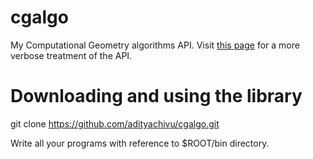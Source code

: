 # cgalgo
My Computational Geometry algorithms API. Visit [this page](https://adityachivu.github.io/blog/2016/06/13/cgalgo-c++) for a more verbose treatment of the API.

# Downloading and using the library
  git clone https://github.com/adityachivu/cgalgo.git
  
Write all your programs with reference to $ROOT/bin directory.
